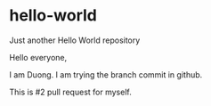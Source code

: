 # hello-world
Just another Hello World repository

Hello everyone,

I am Duong. I am trying the branch commit in github.

This is #2 pull request for myself.
